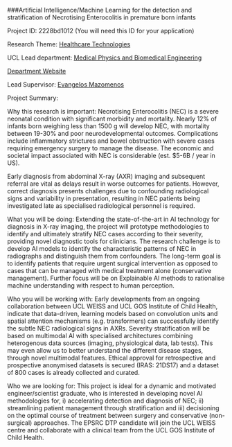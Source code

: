 ###Artificial Intelligence/Machine Learning for the detection and stratification of Necrotising Enterocolitis in premature born infants

Project ID: 2228bd1012
(You will need this ID for your application)

Research Theme: [Healthcare Technologies](../themes/healthcare-technologies.md)

UCL Lead department: [Medical Physics and Biomedical Engineering](../departments/medical-physics-and-biomedical-engineering.md)

[Department Website](https://www.ucl.ac.uk/medical-physics-biomedical-engineering)

Lead Supervisor: [Evangelos Mazomenos](https://iris.ucl.ac.uk/iris/browse/profile?upi=EMAZO45)

Project Summary:

Why this research is important:
 Necrotising Enterocolitis (NEC) is a severe neonatal condition with significant morbidity and mortality. Nearly 12% of infants born weighing less than 1500 g will develop NEC, with mortality between 19-30% and poor neurodevelopmental outcomes. Complications include inflammatory strictures and bowel obstruction with severe cases requiring emergency surgery to manage the disease. The economic and societal impact associated with NEC is considerable (est. $5-6B / year in US).
 
 Early diagnosis from abdominal X-ray (AXR) imaging and subsequent referral are vital as delays result in worse outcomes for patients. However, correct diagnosis presents challenges due to confounding radiological signs and variability in presentation, resulting in NEC patients being investigated late as specialised radiological personnel is required.
 
 What you will be doing:
 Extending the state-of-the-art in AI technology for diagnosis in X-ray imaging, the project will prototype methodologies to identify and ultimately stratify NEC cases according to their severity, providing novel diagnostic tools for clinicians. The research challenge is to develop AI models to identify the characteristic patterns of NEC in radiographs and distinguish them from confounders.
 The long-term goal is to identify patients that require urgent surgical intervention as opposed to cases that can be managed with medical treatment alone (conservative management). Further focus will be on Explainable AI methods to rationalise machine understanding with respect to human perception.
 
 Who you will be working with:
 Early developments from an ongoing collaboration between UCL WEISS and UCL GOS Institute of Child Health, indicate that data-driven, learning models based on convolution units and spatial attention mechanisms (e.g. transformers) can successfully identify the subtle NEC radiological signs in AXRs. Severity stratification will be based on multimodal AI with specialised architectures combining heterogenous data sources (imaging, physiological data, lab tests). This may even allow us to better understand the different disease stages, through novel multimodal features. Ethical approval for retrospective and prospective anonymised datasets is secured (IRAS: 21DS17) and a dataset of 800 cases is already collected and curated. 
 
 Who we are looking for:
 This project is ideal for a dynamic and motivated engineer/scientist graduate, who is interested in developing novel AI methodologies for, i) accelerating detection and diagnosis of NEC; ii) streamlining patient management through stratification and iii) decisioning on the optimal course of treatment between surgery and conservative (non-surgical) approaches. The EPSRC DTP candidate will join the UCL WEISS centre and collaborate with a clinical team from the UCL GOS Institute of Child Health.